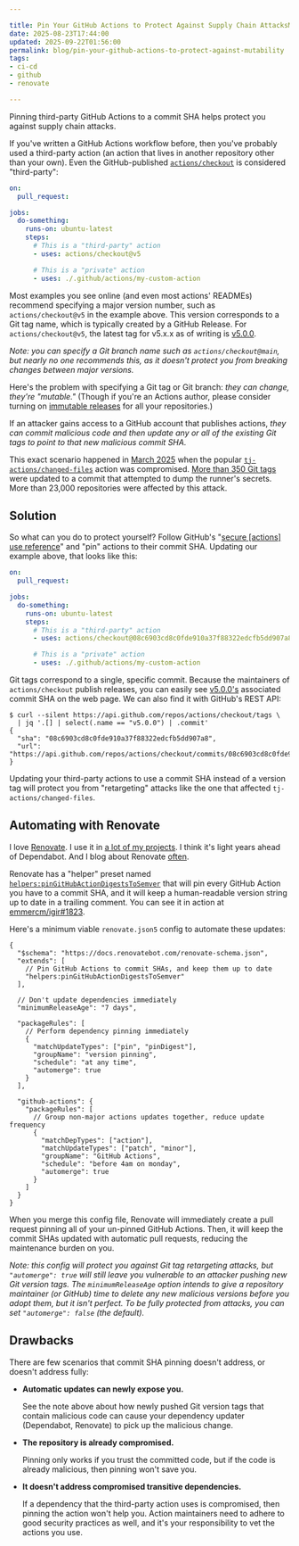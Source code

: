 ```yaml
---

title: Pin Your GitHub Actions to Protect Against Supply Chain AttacksMutability
date: 2025-08-23T17:44:00
updated: 2025-09-22T01:56:00
permalink: blog/pin-your-github-actions-to-protect-against-mutability
tags:
- ci-cd
- github
- renovate

---
```


Pinning third-party GitHub Actions to a commit SHA helps protect you against supply chain attacks.

If you've written a GitHub Actions workflow before, then you've probably used a third-party action (an action that lives in another repository other than your own). Even the GitHub-published [`actions/checkout`](https://github.com/actions/checkout) is considered "third-party":

```yaml
on:
  pull_request:

jobs:
  do-something:
    runs-on: ubuntu-latest
    steps:
      # This is a "third-party" action
      - uses: actions/checkout@v5

      # This is a "private" action
      - uses: ./.github/actions/my-custom-action
```

Most examples you see online (and even most actions' READMEs) recommend specifying a major version number, such as `actions/checkout@v5` in the example above. This version corresponds to a Git tag name, which is typically created by a GitHub Release. For `actions/checkout@v5`, the latest tag for v5.x.x as of writing is [v5.0.0](https://github.com/actions/checkout/releases/tag/v5.0.0).

_Note: you can specify a Git branch name such as `actions/checkout@main`, but nearly no one recommends this, as it doesn't protect you from breaking changes between major versions._

Here's the problem with specifying a Git tag or Git branch: _they can change, they're "mutable."_ (Though if you're an Actions author, please consider turning on [immutable releases](https://docs.github.com/en/code-security/supply-chain-security/understanding-your-software-supply-chain/immutable-releases) for all your repositories.)

If an attacker gains access to a GitHub account that publishes actions, _they can commit malicious code and then update any or all of the existing Git tags to point to that new malicious commit SHA._

This exact scenario happened in [March 2025](https://www.stepsecurity.io/blog/harden-runner-detection-tj-actions-changed-files-action-is-compromised) when the popular [`tj-actions/changed-files`](https://github.com/tj-actions/changed-files) action was compromised. [More than 350 Git tags](https://gist.github.com/stevebeattie/1847841fb3b1bfbf6d8449ae2fb0e8a2) were updated to a commit that attempted to dump the runner's secrets. More than 23,000 repositories were affected by this attack.

## Solution

So what can you do to protect yourself? Follow GitHub's "[secure [actions] use reference](https://docs.github.com/en/actions/reference/security/secure-use#using-third-party-actions)" and "pin" actions to their commit SHA. Updating our example above, that looks like this:

```yaml
on:
  pull_request:

jobs:
  do-something:
    runs-on: ubuntu-latest
    steps:
      # This is a "third-party" action
      - uses: actions/checkout@08c6903cd8c0fde910a37f88322edcfb5dd907a8 # v5.0.0

      # This is a "private" action
      - uses: ./.github/actions/my-custom-action
```

Git tags correspond to a single, specific commit. Because the maintainers of `actions/checkout` publish releases, you can easily see [v5.0.0's](https://github.com/actions/checkout/releases/tag/v5.0.0) associated commit SHA on the web page. We can also find it with GitHub's REST API:

```shell
$ curl --silent https://api.github.com/repos/actions/checkout/tags \
  | jq '.[] | select(.name == "v5.0.0") | .commit'
{
  "sha": "08c6903cd8c0fde910a37f88322edcfb5dd907a8",
  "url": "https://api.github.com/repos/actions/checkout/commits/08c6903cd8c0fde910a37f88322edcfb5dd907a8"
}
```

Updating your third-party actions to use a commit SHA instead of a version tag will protect you from "retargeting" attacks like the one that affected `tj-actions/changed-files`.

## Automating with Renovate

I love [Renovate](https://www.mend.io/renovate/). I use it in [a lot of my projects](https://github.com/search?q=user%3Aemmercm+%28path%3A**%2Frenovate.json+OR+path%3A**%2Frenovate.json5%29&type=code&ref=advsearch). I think it's light years ahead of Dependabot. And I blog about Renovate [often](/blog/tag/renovate/).

Renovate has a "helper" preset named [`helpers:pinGitHubActionDigestsToSemver`](https://docs.renovatebot.com/presets-helpers/#helperspingithubactiondigeststosemver) that will pin every GitHub Action you have to a commit SHA, and it will keep a human-readable version string up to date in a trailing comment. You can see it in action at [emmercm/igir#1823](https://github.com/emmercm/igir/pull/1823).

Here's a minimum viable `renovate.json5` config to automate these updates:

```json5
{
  "$schema": "https://docs.renovatebot.com/renovate-schema.json",
  "extends": [
    // Pin GitHub Actions to commit SHAs, and keep them up to date
    "helpers:pinGitHubActionDigestsToSemver"
  ],

  // Don't update dependencies immediately
  "minimumReleaseAge": "7 days",

  "packageRules": [
    // Perform dependency pinning immediately
    {
      "matchUpdateTypes": ["pin", "pinDigest"],
      "groupName": "version pinning",
      "schedule": "at any time",
      "automerge": true
    }
  ],

  "github-actions": {
    "packageRules": [
      // Group non-major actions updates together, reduce update frequency
      {
        "matchDepTypes": ["action"],
        "matchUpdateTypes": ["patch", "minor"],
        "groupName": "GitHub Actions",
        "schedule": "before 4am on monday",
        "automerge": true
      }
    ]
  }
}
```

When you merge this config file, Renovate will immediately create a pull request pinning all of your un-pinned GitHub Actions. Then, it will keep the commit SHAs updated with automatic pull requests, reducing the maintenance burden on you.

_Note: this config will protect you against Git tag retargeting attacks, but `"automerge": true` will still leave you vulnerable to an attacker pushing new Git version tags. The `minimumReleaseAge` option intends to give a repository maintainer (or GitHub) time to delete any new malicious versions before you adopt them, but it isn't perfect. To be fully protected from attacks, you can set `"automerge": false` (the default)._

## Drawbacks

There are few scenarios that commit SHA pinning doesn't address, or doesn't address fully:

- **Automatic updates can newly expose you.**

  See the note above about how newly pushed Git version tags that contain malicious code can cause your dependency updater (Dependabot, Renovate) to pick up the malicious change.

- **The repository is already compromised.**

  Pinning only works if you trust the committed code, but if the code is already malicious, then pinning won't save you.

- **It doesn't address compromised transitive dependencies.**

  If a dependency that the third-party action uses is compromised, then pinning the action won't help you. Action maintainers need to adhere to good security practices as well, and it's your responsibility to vet the actions you use.
<!--stackedit_data:
eyJoaXN0b3J5IjpbNzc3NzA5OTldfQ==
-->